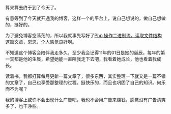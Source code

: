 <!-- title: 2011年的第一天，今天开通博客了。 -->
<!-- date: 2011/1/1 -->
<!-- state: published -->

算来算去终于到了今天了。

有意等到了今天就开通我的博客，这样一个的平台上，说自己想说的，做自己想做的，挺好的。

<!--more-->

为了避免博客空荡荡的，所以我就事先写好了[Php 操作二进制流，读取文件结构](../6 "Permanent Link to Php 操作二进制流，读取文件结构。")这篇文章，恩恩，个人感觉良好啊。

不知道这个博客会陪伴我走多久，至少我会记得11年的01日是她的诞辰，每年的第一天都是他的生辰，希望她能一直陪我走下去吧，我看着她成长，他也看着我成长。

读着书，我都打算每月更新一篇文章了，很多东西，其实整理一下就又是一篇不错的文章了，自己也享受那整理的过程。挺快乐的，而且也巩固了自己的知识。何乐而不为呢？

我的博客上或许不会出现什么广告吧，我也不会用广告来赚钱，感觉没有广告清爽多了，也干净些。
